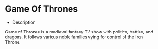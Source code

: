 # Game Of Thrones

- Description

Game of Thrones  is a medieval fantasy TV show with politics, battles, and dragons. It follows various noble families vying for control of the Iron Throne.
 